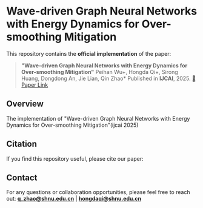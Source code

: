 # Wave-driven Graph Neural Networks with Energy Dynamics for Over-smoothing Mitigation

This repository contains the **official implementation** of the paper:

> **"Wave-driven Graph Neural Networks with Energy Dynamics for Over-smoothing Mitigation"**
> Peihan Wu+, Hongda Qi+, Sirong Huang, Dongdong An, Jie Lian, Qin Zhao*
> Published in **IJCAI**, 2025.
> [📄 Paper Link](https://ijcai-preprints.s3.us-west-1.amazonaws.com/2025/1386.pdf)

##  Overview

The implementation of "Wave-driven Graph Neural Networks with Energy Dynamics for Over-smoothing Mitigation"(ijcai 2025)

##  Citation

If you find this repository useful, please cite our paper:

##  Contact

For any questions or collaboration opportunities, please feel free to reach out:
 **[q_zhao@shnu.edu.cn](mailto:q_zhao@shnu.edu.cn)** | **[hongdaqi@shnu.edu.cn](mailto:hongdaqi@shnu.edu.cn)**
